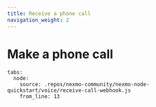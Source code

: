 ```yaml
---
title: Receive a phone call
navigation_weight: 2
---
```


# Make a phone call

```tabbed_examples
tabs:
  node:
    source: .repos/nexmo-community/nexmo-node-quickstart/voice/receive-call-webhook.js
    from_line: 13
```
